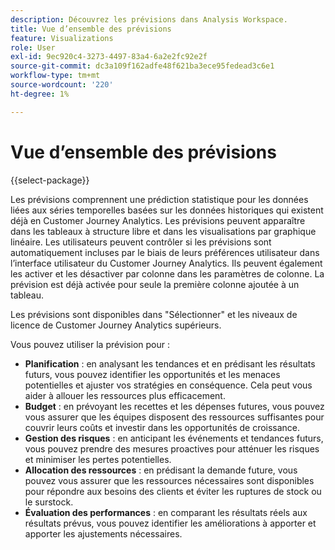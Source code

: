 ```yaml
---
description: Découvrez les prévisions dans Analysis Workspace.
title: Vue d’ensemble des prévisions
feature: Visualizations
role: User
exl-id: 9ec920c4-3273-4497-83a4-6a2e2fc92e2f
source-git-commit: dc3a109f162adfe48f621ba3ece95fedead3c6e1
workflow-type: tm+mt
source-wordcount: '220'
ht-degree: 1%

---
```


# Vue d’ensemble des prévisions

{{select-package}}

Les prévisions comprennent une prédiction statistique pour les données liées aux séries temporelles basées sur les données historiques qui existent déjà en Customer Journey Analytics. Les prévisions peuvent apparaître dans les tableaux à structure libre et dans les visualisations par graphique linéaire. Les utilisateurs peuvent contrôler si les prévisions sont automatiquement incluses par le biais de leurs préférences utilisateur dans l’interface utilisateur du Customer Journey Analytics. Ils peuvent également les activer et les désactiver par colonne dans les paramètres de colonne. La prévision est déjà activée pour seule la première colonne ajoutée à un tableau.

Les prévisions sont disponibles dans &quot;Sélectionner&quot; et les niveaux de licence de Customer Journey Analytics supérieurs.

Vous pouvez utiliser la prévision pour :

* **Planification** : en analysant les tendances et en prédisant les résultats futurs, vous pouvez identifier les opportunités et les menaces potentielles et ajuster vos stratégies en conséquence. Cela peut vous aider à allouer les ressources plus efficacement.
* **Budget** : en prévoyant les recettes et les dépenses futures, vous pouvez vous assurer que les équipes disposent des ressources suffisantes pour couvrir leurs coûts et investir dans les opportunités de croissance.
* **Gestion des risques** : en anticipant les événements et tendances futurs, vous pouvez prendre des mesures proactives pour atténuer les risques et minimiser les pertes potentielles.
* **Allocation des ressources** : en prédisant la demande future, vous pouvez vous assurer que les ressources nécessaires sont disponibles pour répondre aux besoins des clients et éviter les ruptures de stock ou le surstock.
* **Évaluation des performances** : en comparant les résultats réels aux résultats prévus, vous pouvez identifier les améliorations à apporter et apporter les ajustements nécessaires.
